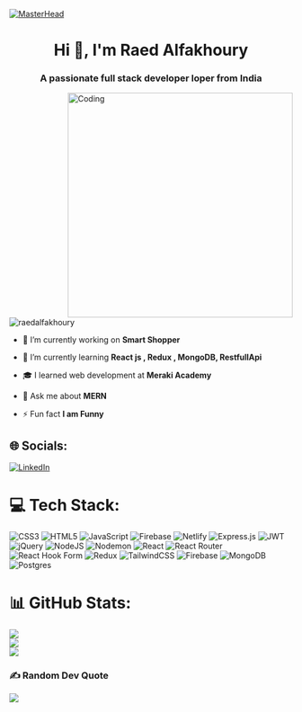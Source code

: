 [![MasterHead](https://i.pinimg.com/originals/2a/53/65/2a53651a35816f499270d8275fd5318f.gif)](https://github.com/raedalfakhoury/raed-alfakhoury)
<h1 align="center">Hi 👋, I'm Raed Alfakhoury</h1>
<h3 align="center">A passionate full stack developer loper from India</h3>
<img align="right" alt="Coding" width="400" src="https://media1.tenor.com/m/p2eovClgAMoAAAAd/designer-coffee-break.gif">
<p align="left"> <img src="https://komarev.com/ghpvc/?username=raedalfakhoury&label=Profile%20views&color=0e75b6&style=flat" alt="raedalfakhoury" /> </p>

- 🔭 I’m currently working on **Smart Shopper**

- 🌱 I’m currently learning **React js , Redux , MongoDB, RestfullApi**

- 🎓 I learned web development at **Meraki Academy**

- 💬 Ask me about **MERN**

- ⚡ Fun fact **I am Funny**


## 🌐 Socials:
[![LinkedIn](https://img.shields.io/badge/LinkedIn-%230077B5.svg?logo=linkedin&logoColor=white)](https://linkedin.com/in/https://www.linkedin.com/in/raed-alfakhoury/) 

# 💻 Tech Stack:
![CSS3](https://img.shields.io/badge/css3-%231572B6.svg?style=for-the-badge&logo=css3&logoColor=white) ![HTML5](https://img.shields.io/badge/html5-%23E34F26.svg?style=for-the-badge&logo=html5&logoColor=white) ![JavaScript](https://img.shields.io/badge/javascript-%23323330.svg?style=for-the-badge&logo=javascript&logoColor=%23F7DF1E) ![Firebase](https://img.shields.io/badge/firebase-%23039BE5.svg?style=for-the-badge&logo=firebase) ![Netlify](https://img.shields.io/badge/netlify-%23000000.svg?style=for-the-badge&logo=netlify&logoColor=#00C7B7) ![Express.js](https://img.shields.io/badge/express.js-%23404d59.svg?style=for-the-badge&logo=express&logoColor=%2361DAFB) ![JWT](https://img.shields.io/badge/JWT-black?style=for-the-badge&logo=JSON%20web%20tokens) ![jQuery](https://img.shields.io/badge/jquery-%230769AD.svg?style=for-the-badge&logo=jquery&logoColor=white) ![NodeJS](https://img.shields.io/badge/node.js-6DA55F?style=for-the-badge&logo=node.js&logoColor=white) ![Nodemon](https://img.shields.io/badge/NODEMON-%23323330.svg?style=for-the-badge&logo=nodemon&logoColor=%BBDEAD) ![React](https://img.shields.io/badge/react-%2320232a.svg?style=for-the-badge&logo=react&logoColor=%2361DAFB) ![React Router](https://img.shields.io/badge/React_Router-CA4245?style=for-the-badge&logo=react-router&logoColor=white) ![React Hook Form](https://img.shields.io/badge/React%20Hook%20Form-%23EC5990.svg?style=for-the-badge&logo=reacthookform&logoColor=white) ![Redux](https://img.shields.io/badge/redux-%23593d88.svg?style=for-the-badge&logo=redux&logoColor=white) ![TailwindCSS](https://img.shields.io/badge/tailwindcss-%2338B2AC.svg?style=for-the-badge&logo=tailwind-css&logoColor=white) ![Firebase](https://img.shields.io/badge/Firebase-039BE5?style=for-the-badge&logo=Firebase&logoColor=white) ![MongoDB](https://img.shields.io/badge/MongoDB-%234ea94b.svg?style=for-the-badge&logo=mongodb&logoColor=white) ![Postgres](https://img.shields.io/badge/postgres-%23316192.svg?style=for-the-badge&logo=postgresql&logoColor=white)
# 📊 GitHub Stats:
![](https://github-readme-stats.vercel.app/api?username=raedalfakhoury&theme=dark&hide_border=false&include_all_commits=true&count_private=false)<br/>
![](https://github-readme-streak-stats.herokuapp.com/?user=raedalfakhoury&theme=dark&hide_border=false)<br/>
![](https://github-readme-stats.vercel.app/api/top-langs/?username=raedalfakhoury&theme=dark&hide_border=false&include_all_commits=true&count_private=false&layout=compact)

### ✍️ Random Dev Quote
![](https://quotes-github-readme.vercel.app/api?type=horizontal&theme=radical)

